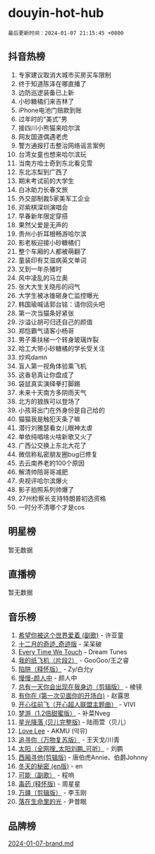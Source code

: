 # douyin-hot-hub

`最后更新时间：2024-01-07 21:15:45 +0800`

## 抖音热榜

1. 专家建议取消大城市买房买车限制
1. 终于知道陈泽在哪直播了
1. 边防巡逻装备已上新
1. 小砂糖橘们来吉林了
1. iPhone电池门赔款到账
1. 过年时的“美式”男
1. 接四川小熊猫来哈尔滨
1. 网友国道偶遇老虎
1. 警方通报打击整治网络谣言案例
1. 台湾女童也想来哈尔滨玩
1. 当南方哈士奇到东北看见雪
1. 东北冻梨到广西了
1. 期末考试前的大学生
1. 白冰助力长春文旅
1. 外交部制裁5家美军工企业
1. 邓紫棋深圳演唱会
1. 早春新年限定穿搭
1. 果然父爱是无声的
1. 贵州小折耳根畅游哈尔滨
1. 影老板迎接小砂糖橘们
1. 整个车厢的人都被萌翻了
1. 童装印有艾滋病英文单词
1. 又到一年杀猪时
1. 风中凌乱的马立奥
1. 张大大生关晓彤的闷气
1. 大学生被冰锥砸身亡监控曝光
1. 韩国瑜喊话郭台铭：请你回头吧
1. 第一次当猫条好紧张
1. 沙溢让胡可归还自己的颜值
1. 郑恺霸气请客小杨哥
1. 男子乘扶梯一个转身玻璃炸裂
1. 哈工大带小砂糖橘的学长受关注
1. 炒鸡damn
1. 盲人第一视角体验乘飞机
1. 这香皂真让你盘成了
1. 袋鼠真实演绎拳打脚踢
1. 未来十天南方多阴雨天气
1. 北方的狼族可以登场了
1. 小孩哥出门在外身份是自己给的
1. 猫猫我是触犯天条了嘛
1. 潜行刘雅瑟看女儿眼神太虐
1. 单依纯唱啥火啥新歌又火了
1. 广西公交换上东北大花了
1. 微信称私密朋友圈bug已修复
1. 去云南养老的100个原因
1. 解清帅陪哥哥减肥
1. 央视评哈尔滨爆火
1. 影子拍照系列帅爆了
1. 27州检察长支持特朗普初选资格
1. 一时分不清哪个才是cos

## 明星榜

暂无数据

## 直播榜

暂无数据

## 音乐榜

1. [希望你被这个世界爱着 (副歌)](https://sf3-cdn-tos.douyinstatic.com/obj/tos-cn-ve-2774/oUHCmWQfZlE3QQBKBeD8rCFLpJzPgCpImhsxMt) - 许亚童
1. [十二月的奇迹_奇迹版](https://sf86-cdn-tos.douyinstatic.com/obj/tos-cn-ve-2774/oMslvA9FBzGMGHnyUuoiiUjtIAXfMz6tzwByW8) - 呆呆破
1. [Every Time We Touch](https://sf86-cdn-tos.douyinstatic.com/obj/tos-cn-ve-2774/ogN6lUKQeBBfEVhIOMikG1CcJjugxk1tztZyhP) - Dream Tunes
1. [我的纸飞机（片段2）](https://sf86-cdn-tos.douyinstatic.com/obj/tos-cn-ve-2774/oM2ZrKcg2CD5AeRB2gkeXOFB1IxAGJdZPazYHf) - GooGoo/王之睿
1. [陷阱（释怀版）](https://sf6-cdn-tos.douyinstatic.com/obj/tos-cn-ve-2774/oE8C21LeZrzKLDFfQYgMzx4GAIHageG5IzayY7) - Zy/白允y
1. [慢慢-颜人中](https://sf86-cdn-tos.douyinstatic.com/obj/tos-cn-ve-2774/ocjHNfBXdBxQNC8ZGAeoLMFTUgtBg8bkExunDC) - 颜人中
1. [总有一天你会出现在我身边（剪辑版）](https://sf3-cdn-tos.douyinstatic.com/obj/tos-cn-ve-2774/oMLsHwhWW7CYoAhoWB9EXUQIzNBsfAJxpAoxCU) - 棱镜
1. [有你在 (第一次见面你的开场白)](https://sf86-cdn-tos.douyinstatic.com/obj/tos-cn-ve-2774/oAthrQ3ClJBfI57uBoFEgNDYtNCZ0TSYQQfxQ0) - 赵露思
1. [开心往前飞（开心超人联盟主题曲）](https://sf86-cdn-tos.douyinstatic.com/obj/tos-cn-ve-2774/9d8fb7c82cf1421fb93a9fe925275e0a) - VIVI
1. [梦游（1.2倍甜蜜版）](https://sf3-cdn-tos.douyinstatic.com/obj/tos-cn-ve-2774/o4gyAUm8hwufoEABmwVIiQtHsFuGzAEEWtNMzo) - 补菜Nveg
1. [星光降落 (贝儿完整版)](https://sf3-cdn-tos.douyinstatic.com/obj/tos-cn-ve-2774/okwB9hAwyAtsFFkFBzAX1hOOfQuIoMNs0W2Mwr) - 陆雨萱（贝儿）
1. [Love Lee](https://sf3-cdn-tos.douyinstatic.com/obj/tos-cn-ve-2774/o05GbkJGbCBTdDnMtB0fwOYgkeZp23vrWQDQBS) - AKMU (악뮤)
1. [追寻你（万物复苏版）](https://sf86-cdn-tos.douyinstatic.com/obj/tos-cn-ve-2774/oYeAZJsbjIDit9APmBg8u6uDUQnHmoCf3gbo74) - 王天戈/川青
1. [太阳（全网搜_太阳刘鹏_可听）](https://sf86-cdn-tos.douyinstatic.com/obj/tos-cn-ve-2774/ogWbyIQnlBFImVbeDocRdCIYtBHlbJXgfZMvgz) - 刘鹏
1. [西厢寻他(剪辑版)](https://sf3-cdn-tos.douyinstatic.com/obj/tos-cn-ve-2774/oUsAVfAQKlRNxEv5qxvIB8o5qmIWUcXbzJKJhw) - 唐伯虎Annie、伯爵Johnny
1. [冬天的秘密 (en版)](https://sf86-cdn-tos.douyinstatic.com/obj/tos-cn-ve-2774/okIuMHDdzyf3FjGK4Lphe1vfHcQaPIHAg0Z4CR) - en
1. [可能（副歌）](https://sf6-cdn-tos.douyinstatic.com/obj/tos-cn-ve-2774/cde1731888894259b333569393c2fb51) - 程响
1. [毒药 (释怀版)](https://sf86-cdn-tos.douyinstatic.com/obj/tos-cn-ve-2774/oYILMEAzspdZBIzy4frJNB8ZHPHWAhiwowd4Ad) - 周星星
1. [万疆（剪辑版）](https://sf86-cdn-tos.douyinstatic.com/obj/tos-cn-ve-2774/ooG7oVgFlDTelKCjCsTTobQvbdtj1BBQXnfZd8) - 李玉刚
1. [落在生命里的光](https://sf86-cdn-tos.douyinstatic.com/obj/tos-cn-ve-2774/d9ffa8c090124ea58bb10df9b510c01d) - 尹昔眠

## 品牌榜

[2024-01-07-brand.md](2024-01-07-brand.md)
